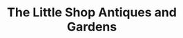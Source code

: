 ---
title: "The Little Shop Antiques and Gardens"
url: /verona/the-little-shop-antiques-and-gardens/
shop: antiques
---